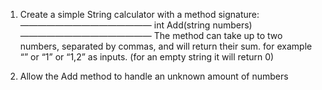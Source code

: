 1.  Create a simple String calculator with a method signature:
    ———————————————
    int Add(string numbers)
    ———————————————
    The method can take up to two numbers, separated by commas, and will return their sum.
    for example “” or “1” or “1,2” as inputs.
    (for an empty string it will return 0)

2.  Allow the Add method to handle an unknown amount of numbers
